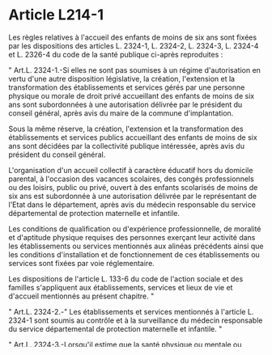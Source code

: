 # Article L214-1

Les règles relatives à l'accueil des enfants de moins de six ans sont fixées par les dispositions des articles L. 2324-1, L.
2324-2, L. 2324-3, L. 2324-4 et L. 2326-4 du code de la santé publique ci-après reproduites : 

" Art.L. 2324-1.-Si elles ne sont pas soumises à un régime d'autorisation en vertu d'une autre disposition législative, la
création, l'extension et la transformation des établissements et services gérés par une personne physique ou morale de droit
privé accueillant des enfants de moins de six ans sont subordonnées à une autorisation délivrée par le président du conseil
général, après avis du maire de la commune d'implantation. 

Sous la même réserve, la création, l'extension et la transformation des établissements et services publics accueillant des
enfants de moins de six ans sont décidées par la collectivité publique intéressée, après avis du président du conseil
général.

L'organisation d'un accueil collectif à caractère éducatif hors du domicile parental, à l'occasion des vacances scolaires,
des congés professionnels ou des loisirs, public ou privé, ouvert à des enfants scolarisés de moins de six ans est
subordonnée à une autorisation délivrée par le représentant de l'Etat dans le département, après avis du médecin responsable
du service départemental de protection maternelle et infantile. 

Les conditions de qualification ou d'expérience professionnelle, de moralité et d'aptitude physique requises des personnes
exerçant leur activité dans les établissements ou services mentionnés aux alinéas précédents ainsi que les conditions
d'installation et de fonctionnement de ces établissements ou services sont fixées par voie réglementaire. 

Les dispositions de l'article L. 133-6 du code de l'action sociale et des familles s'appliquent aux établissements, services
et lieux de vie et d'accueil mentionnés au présent chapitre. " 

" Art.L. 2324-2.-" Les établissements et services mentionnés à l'article L. 2324-1 sont soumis au contrôle et à la
surveillance du médecin responsable du service départemental de protection maternelle et infantile. "

" Art.L. 2324-3.-Lorsqu'il estime que la santé physique ou mentale ou l'éducation des enfants sont compromises ou menacées : 

1° Le représentant de l'Etat dans le département ou le président du conseil général peut adresser des injonctions aux
établissements et services mentionnés au premier alinéa de l'article L. 2324-1 ; 

2° Le représentant de l'Etat dans le département peut adresser des injonctions aux établissements et services mentionnés aux
alinéas 2 et 3 de l'article L. 2324-1. 

Dans le cas où il n'a pas été satisfait aux injonctions, le représentant de l'Etat dans le département peut prononcer la
fermeture totale ou partielle, provisoire ou définitive, des établissements ou services mentionnés à l'article L. 2324-1,
après avis du président du conseil général en ce qui concerne les établissements et services mentionnés aux deux premiers
alinéas de cet article. 

La fermeture définitive vaut retrait des autorisations instituées aux alinéas 1 et 3 de l'article L. 2324-1. 

En cas d'urgence, le représentant de l'Etat dans le département peut prononcer, par arrêté motivé, la fermeture immédiate, à
titre provisoire, des établissements mentionnés à l'article L. 2324-1. Il en informe le président du conseil général. " 

" Art.L. 2324-4.-Sauf disposition contraire, les modalités d'application du présent chapitre sont déterminées par décret en
Conseil d'Etat. " 

" Art.L. 2326-4.-" La création, l'extension ou la transformation des établissements et services privés mentionnés à l'article
L. 2324-1 sans l'autorisation mentionnée aux alinéas premier et troisième de l'article L. 2324-1 est punie de trois mois
d'emprisonnement et de 3750 euros d'amende. 

Les personnes physiques coupables de l'infraction mentionnée à l'alinéa précédent encourent également les peines
complémentaires suivantes : 

1° L'interdiction, temporaire ou définitive, de diriger tout établissement ou service mentionné à l'article L. 2324-1 ; 

2° La fermeture, temporaire ou définitive, des établissements ou services. "

**Nota:**



**Liens relatifs à cet article**

_Cite_:

  - Code de la santé publique - art. L2324-1 (M)
  - Code de la santé publique - art. L2324-2 (V)
  - Code de la santé publique - art. L2324-3 (V)
  - Code de la santé publique - art. L2324-4 (V)
  - Code de la santé publique - art. L2326-4 (M)
  - Code de l'action sociale et des familles - art. L133-6 (T)
  - Code de l'action sociale et des familles L133-6, L2324-1

**Liens**:

  - PILOTE_SUIVEUR: Code de la santé publique - art. L2324-1 (V)
  - PILOTE_SUIVEUR: Code de la santé publique - art. L2324-2 (V)
  - PILOTE_SUIVEUR: Code de la santé publique - art. L2324-3 (V)
  - PILOTE_SUIVEUR: Code de la santé publique - art. L2324-4 (V)
  - PILOTE_SUIVEUR: Code de la santé publique - art. L2326-4 (V)

_Cité par_:

  - Code de l'action sociale et des familles - art. L133-6-1 (Ab)
